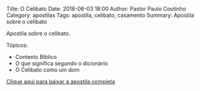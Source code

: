 Title: O Celibato
Date: 2018-06-03 18:00
Author: Pastor Paulo Coutinho
Category: apostilas
Tags: apostila, celibato, casamento
Summary: Apostila sobre o celibato

Apostila sobre o celibato.

Tópicos:

- Contexto Bíblico
- O que significa segundo o dicionário
- O Celibato como um dom


[Clique aqui para baixar a apostila completa](https://www.dropbox.com/s/5h351onhl1r2pds/O%20Celibato.pdf?dl=1)